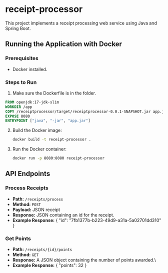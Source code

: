 # receipt-processor

This project implements a receipt processing web service using Java and Spring Boot.

## Running the Application with Docker

### Prerequisites
- Docker installed.

### Steps to Run
1. Make sure the Dockerfile is in the folder.

```dockerfile
FROM openjdk:17-jdk-slim
WORKDIR /app
COPY /receiptprocessor/target/receiptprocessor-0.0.1-SNAPSHOT.jar app.jar
EXPOSE 8080
ENTRYPOINT ["java", "-jar", "app.jar"]
```

2. Build the Docker image:
   ```sh
   docker build -t receipt-processor .
   ```

3. Run the Docker container:
   ```sh
   docker run -p 8080:8080 receipt-processor
   ```

## API Endpoints

### Process Receipts
- **Path:** `/receipts/process`
- **Method:** `POST`
- **Payload:** JSON receipt
- **Response:** JSON containing an id for the receipt.
- **Example Response:**
{ "id": "7fb1377b-b223-49d9-a31a-5a02701dd310" }


### Get Points
- **Path:** `/receipts/{id}/points`
- **Method:** `GET`
- **Response:** A JSON object containing the number of points awarded.\
- **Example Response:**
{ "points": 32 }